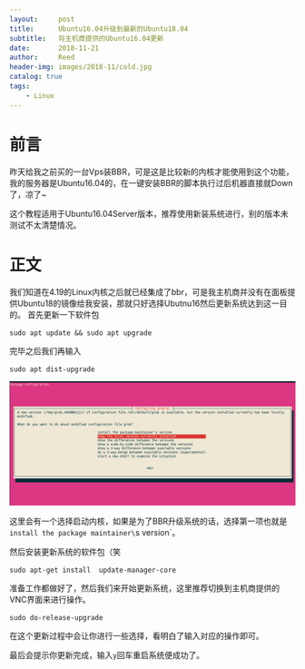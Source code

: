 ```yaml
---
layout:     post
title:      Ubuntu16.04升级到最新的Ubuntu18.04
subtitle:   将主机商提供的Ubuntu16.04更新
date:       2018-11-21
author:     Reed
header-img: images/2018-11/cold.jpg
catalog: true
tags:
    - Linux
---
```


# 前言
昨天给我之前买的一台Vps装BBR，可是这是比较新的内核才能使用到这个功能，我的服务器是Ubuntu16.04的，在一键安装BBR的脚本执行过后机器直接就Down了，凉了~

这个教程适用于Ubuntu16.04Server版本，推荐使用新装系统进行，别的版本未测试不太清楚情况。

# 正文
我们知道在4.19的Linux内核之后就已经集成了bbr，可是我主机商并没有在面板提供Ubuntu18的镜像给我安装，那就只好选择Ubutnu16然后更新系统达到这一目的。
首先更新一下软件包
```
sudo apt update && sudo apt upgrade
```
完毕之后我们再输入
```
sudo apt dist-upgrade
```
![](/images/2018-11/21154851.png)

这里会有一个选择启动内核，如果是为了BBR升级系统的话，选择第一项也就是`install the package maintainer\`s  version`。

然后安装更新系统的软件包（笑
```
sudo apt-get install  update-manager-core
```
准备工作都做好了，然后我们来开始更新系统，这里推荐切换到主机商提供的VNC界面来进行操作。
```
sudo do-release-upgrade
```
在这个更新过程中会让你进行一些选择，看明白了输入对应的操作即可。

最后会提示你更新完成，输入`y`回车重启系统便成功了。